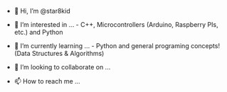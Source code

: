 - 👋 Hi, I’m @star8kid
- 👀 I’m interested in ...
      - C++, Microcontrollers (Arduino, Raspberry PIs, etc.) and Python
- 🌱 I’m currently learning ...
      - Python and general programing concepts! (Data Structures & Algorithms) 
- 💞️ I’m looking to collaborate on ...
      
- 📫 How to reach me ... 
      
     

<!---
star8kid/star8kid is a ✨ special ✨ repository because its `README.md` (this file) appears on your GitHub profile.
You can click the Preview link to take a look at your changes.
--->
